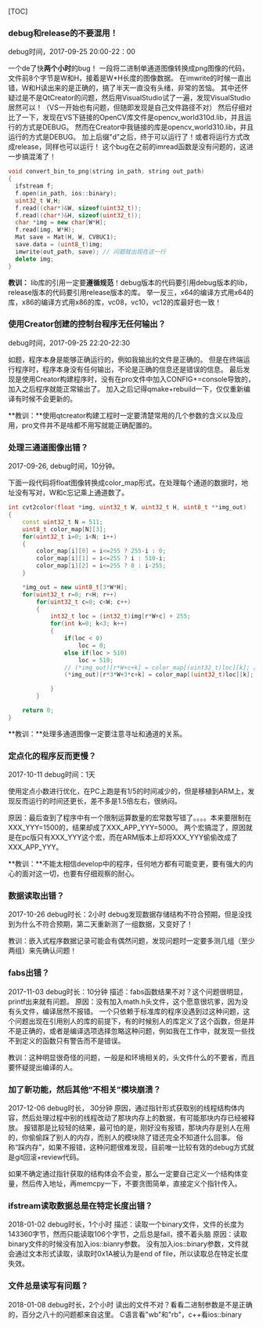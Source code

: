 [TOC]

### debug和release的不要混用！
debug时间，2017-09-25 20:00-22：00

一个de了快**两个小时**的bug！
一段将二进制单通道图像转换成png图像的代码，文件前8个字节是W和H，接着是W\*H长度的图像数据。
在imwrite的时候一直出错，W和H读出来的是正确的，搞了半天一直没有头绪，非常的苦恼。
其中还怀疑过是不是QtCreator的问题，然后用VisualStudio试了一遍，发现VisualStudio居然可以！（VS一开始也有问题，但随即发现是自己文件路径不对）
然后仔细对比了一下，发现在VS下链接的OpenCV库文件是opencv_world310d.lib，并且运行的方式是DEBUG。
然而在Creator中我链接的库是opencv_world310.lib，并且运行的方式是DEBUG。
加上后缀"d"之后，终于可以运行了！或者将运行方式改成release，同样也可以运行！
这个bug在之前的imread函数是没有问题的，这进一步搞混淆了！

```cpp
void convert_bin_to_png(string in_path, string out_path)
{
  ifstream f;
  f.open(in_path, ios::binary);
  uint32_t W,H;
  f.read((char*)&W, sizeof(uint32_t));
  f.read((char*)&H, sizeof(uint32_t));
  char *img = new char[W*H];
  f.read(img, W*H);
  Mat save = Mat(H, W, CV8UC1);
  save.data = (uint8_t)img;
  imwrite(out_path, save); // 问题就出现在这一行
  delete img;
}
```

**教训：** lib库的引用一定要**遵循规范**！debug版本的代码要引用debug版本的lib，release版本的代码要引用release版本的库。
举一反三，x64的编译方式用x64的库，x86的编译方式用x86的库，vc08，vc10，vc12的库最好也一致！

### 使用Creator创建的控制台程序无任何输出？
debug时间，2017-09-25 22:20-22:30

如题，程序本身是能够正确运行的，例如我输出的文件是正确的。
但是在终端运行程序时，程序本身没有任何输出，不论是正确的信息还是错误的信息。
最后发现是使用Creator构建程序时，没有在pro文件中加入CONFIG+=console导致的，加入之后程序就能正常输出了。
加入之后记得qmake+rebuild一下，仅仅重新编译有时候不会更新的。

**教训：**使用qtcreator构建工程时一定要清楚常用的几个参数的含义以及应用，pro文件并不是啥都不用写就能正确配置的。

### 处理三通道图像出错？
2017-09-26, debug时间，10分钟。

下面一段代码将float图像转换成color_map形式，在处理每个通道的数据时，地址没有写对，W和c忘记乘上通道数了。
```cpp
int cvt2color(float *img, uint32_t W, uint32_t H, uint8_t **img_out)
{
    const uint32_t N = 511;
    uint8_t color_map[N][3];
    for(uint32_t i=0; i<N; i++)
    {
        color_map[i][0] = i<=255 ? 255-i : 0;
        color_map[i][1] = i<=255 ? i : 510-i;
        color_map[i][2] = i<=255 ? 0 : i-255;
    }

    *img_out = new uint8_t[3*W*H];
    for(uint32_t r=0; r<H; r++)
        for(uint32_t c=0; c<W; c++)
        {
            int32_t loc = (int32_t)img[r*W+c] + 255;
            for(int k=0; k<3; k++)
            {
                if(loc < 0)
                    loc = 0;
                else if(loc > 510)
                    loc = 510;
                // (*img_out)[r*W+c+k] = color_map[(uint32_t)loc][k]; // 错误
                (*img_out)[r*3*W+3*c+k] = color_map[(uint32_t)loc][k]; // 正确

            }
        }

    return 0;
}
```

**教训：**处理多通道图像一定要注意寻址和通道的关系。

### 定点化的程序反而更慢？
2017-10-11 debug时间：1天

使用定点小数进行优化，在PC上跑是有1/5的时间减少的，但是移植到ARM上，发现反而运行的时间还更长，差不多是1.5倍左右，很纳闷。

原因：最后查到了程序中有一个限制运算数量的宏常数写错了。。。。本来要限制在XXX_YYY=1500的，结果却成了XXX_APP_YYY=5000。
两个宏搞混了，原因就是在pc版只有XXX_YYY这个宏，而在ARM版本上却将XXX_YYY偷偷改成了XXX_APP_YYY。

**教训：**不能太相信develop中的程序，任何地方都有可能变更，要有强大的内心的面对这一切，也要有仔细观察的耐心。

### 数据读取出错？
2017-10-26 debug时长：2小时
debug发现数据存储结构不符合预期，但是没找到为什么不符合预期，第二天重新测了一组数据，又变好了！

教训：嵌入式程序数据记录可能会有偶然问题，发现问题时一定要多测几组（至少两组）来先确认问题！

### fabs出错？
2017-11-03 debug时长：10分钟
描述：fabs函数结果不对？这个问题很明显，printf出来就有问题。
原因：没有加入math.h头文件，这个愿意很坑爹，因为没有头文件，编译居然不报错。
一个只依赖于标准库的程序没遇到过这种问题，这个问题出现在引用别人的库的前提下，有的时候别人的库定义了这个函数，但是并不是正确的，或者是编译选项选择忽略这种问题，例如我在工作中，就发现一些找不到定义的函数只有警告而不是错误。

教训：这种明显很奇怪的问题，一般是和环境相关的，头文件什么的不要省，而且要怀疑提出编译的人。

### 加了新功能，然后其他“不相关”模块崩溃？
2017-12-06 debug时长， 30分钟
原因，通过指针形式获取别的线程结构体内容，然后处理过程中别的线程改动了那块内存上的数据，有可能那块内存已经被释放。
报错那是比较轻的结果，最可怕的是，刚好没有报错，那块内存是别人在用的，你偷偷踩了别人的内存，而别人的模块除了错还完全不知道什么回事。
俗称“踩内存”，如果不报错，这种问题很难发现，目前唯一比较有效的debug方式就是git回滚+review代码。

如果不确定通过指针获取的结构体会不会变，那么一定要自己定义一个结构体变量，然后传入地址，再memcpy一下，不要贪图简单，直接定义个指针传入。

### ifstream读取数据总是在特定长度出错？
2018-01-02 debug时长，1个小时
描述：读取一个binary文件，文件的长度为143360字节，然而只能读取106个字节，之后总是fail，摸不着头脑
原因：读取binary文件的时候没有加入ios::bianry参数。
没有加入ios::binary参数，文件就会通过文本形式读取，读取时0x1A被认为是end of file，所以读取总在特定长度失效。


### 文件总是读写有问题？
2018-01-08 debug时长，2个小时
读出的文件不对？看看二进制参数是不是正确的，百分之八十的问题都来自这里。
C语言看"wb"和"rb"，c++看ios::binary
